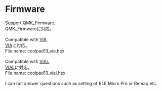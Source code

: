 # Firmware

Support QMK_Firmware.
<br>
QMK_Firmwareに対応。
<br>
<br>
Compatible with [VIA](https://usevia.app/).
<br>
[VIA](https://usevia.app/)に対応。
<br>
File name: coolpad13_via.hex
<br>
<br>
Compatible with [VIAL](https://get.vial.today/).
<br>
[VIAL](https://get.vial.today/)に対応。
<br>
File name: coolpad13_vial.hex
<br>
<br>
I can not answer questions such as setting of BLE Micro Pro or Remap,etc.